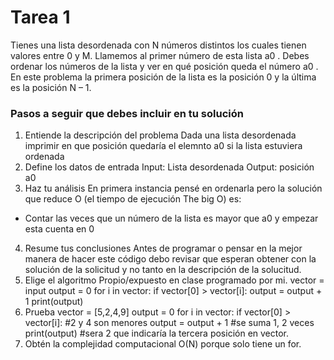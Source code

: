 # Tarea 1

Tienes una lista desordenada con N números distintos los cuales tienen valores entre 0 y M. Llamemos al primer número de esta lista a0 . Debes ordenar los números de la lista y ver en qué posición queda el número a0 . En este problema la primera posición de la lista es la posición 0 y la última es la posición N – 1.

### Pasos a seguir que debes incluir en tu solución

1. Entiende la descripción del problema
Dada una lista desordenada imprimir en que posición quedaría el elemnto a0 si la lista estuviera ordenada
2. Define los datos de entrada
Input: Lista desordenada
Output: posición a0
3. Haz tu análisis
En primera instancia pensé en ordenarla pero la solución que reduce O (el tiempo de ejecución The big O) es:
- Contar las veces que un número de la lista es mayor que a0 y empezar esta cuenta en 0
4. Resume tus conclusiones
Antes de programar o pensar en la mejor manera de hacer este código debo revisar que esperan obtener con la 
solución de la solicitud y no tanto en la descripción de la solucitud.
5. Elige el algoritmo
Propio/expuesto en clase programado por mi.
vector = input
output = 0
for i in vector:
    if vector[0] > vector[i]:
        output = output + 1
print(output)
6. Prueba
vector = [5,2,4,9]
output = 0
for i in vector:
    if vector[0] > vector[i]: #2 y 4 son menores
        output = output + 1 #se suma 1, 2 veces 
print(output) #sera 2 que indicaría la tercera posición en vector.
7. Obtén la complejidad computacional
O(N) porque solo tiene un for.
